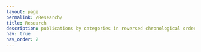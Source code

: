 ```yaml
---
layout: page
permalink: /Research/
title: Research
description: publications by categories in reversed chronological order. generated by jekyll-scholar.
nav: true
nav_order: 2
---
```


